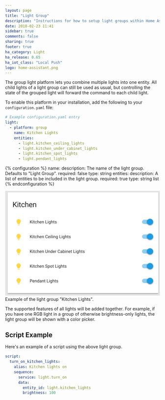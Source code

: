 ```yaml
---
layout: page
title: "Light Group"
description: "Instructions for how to setup light groups within Home Assistant."
date: 2018-02-23 11:41
sidebar: true
comments: false
sharing: true
footer: true
ha_category: Light
ha_release: 0.65
ha_iot_class: "Local Push"
logo: home-assistant.png
---
```


The group light platform lets you combine multiple lights into one entity. All child lights of a light group can still be used as usual, but controlling the state of the grouped light will forward the command to each child light.

To enable this platform in your installation, add the following to your `configuration.yaml` file:

```yaml
# Example configuration.yaml entry
light:
  - platform: group
    name: Kitchen Lights
    entities:
      - light.kitchen_ceiling_lights
      - light.kitchen_under_cabinet_lights
      - light.kitchen_spot_lights
      - light.pendant_lights
```

{% configuration %}
  name:
    description: The name of the light group. Defaults to "Light Group".
    required: false
    type: string
  entities:
    description: A list of entities to be included in the light group.
    required: true
    type: string list
{% endconfiguration %}

<p class='img'>
<img src='/images/components/light/group.png'>
Example of the light group "Kitchen Lights".
</p>

The supported features of all lights will be added together. For example, if you have one RGB light in a group of otherwise brightness-only lights, the light group will be shown with a color picker.

## Script Example

Here's an example of a script using the above light group.

```yaml
script:
  turn_on_kitchen_lights:
    alias: Kitchen lights on
    sequence:
      service: light.turn_on
      data:
        entity_id: light.kitchen_lights
        brightness: 100
```

